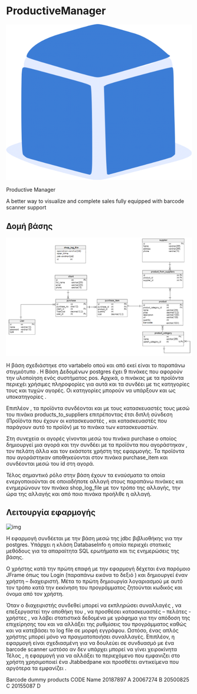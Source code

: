 # ProductiveManager

 








![img](/imm.png)


Productive Manager

A better way to visualize and complete sales
fully equipped with barcode scanner support
		





## Δομή βάσης
![img](/im2.png)

Η βάση σχεδιάστηκε στο vartabelo οπού και από εκεί είναι το παραπάνω στιγμιότυπο .
Η Βάση Δεδομένων postgres έχει 9 πινάκες που αφορούν την υλοποίηση ενός συστήματος pos. Αρχικά, ο πινάκας με τα προϊόντα περιεχέι χρήσιμες πληροφορίες για αυτά και τα συνδέει με τις κατηγορίες τους και τυχών αγορές. Οι κατηγορίες μπορούν να υπάρξουν και ως υποκατηγορίες .

Επιπλέον , τα προϊόντα συνδέονται και με τους κατασκευαστές τους μεσώ του πινάκα products_to_suppliers επιτρέποντας έτσι διπλή σύνδεση (Προϊόντα που έχουν οι κατασκευαστές , και κατασκευαστές που παράγουν αυτό το προϊόν) με το πινάκα των κατασκευαστών.

Στη συνεχεία οι αγορές γίνονται μεσώ του πινάκα purchase ο οποίος δημιουργεί μια αγορά και την συνδέει με τα προϊόντα που αγοράστηκαν , τον πελάτη άλλα και τον εκάστοτε χρήστη της εφαρμογής. Τα προϊόντα που αγοράστηκαν αποθηκεύονται στον πινάκα purchase_item και συνδέονται μεσώ του id στη αγορά.

Τέλος σημαντικό ρόλο στην βάση έχουν τα εναύσματα τα οποία ενεργοποιούνται σε οποιαδήποτε αλλαγή στους παραπάνω πινάκες και ενημερώνουν τον πινάκα shop_log_file με τον τρόπο της αλλαγής, την ώρα της αλλαγής και από ποιο πινάκα προήλθε η αλλαγή.








## Λειτουργία εφαρμογής
 ![img](/im1.png)
 
 
Η εφαρμογή συνδέεται με την βάση μεσώ της jdbc βιβλιοθήκης για την postgres. Υπάρχει η κλάση DatabaseInfo η οποία περιεχέι  στατικές μεθόδους για τα απαραίτητα SQL ερωτήματα και τις ενημερώσεις της βάσης.

Ο χρήστης κατά την πρώτη επαφή με την εφαρμογή δέχεται ένα   παρόμοιο JFrame όπως του Login (παραπάνω εικόνα το δεξιό ) και δημιουργεί έναν χρήστη – διαχειριστή. Μέτα το πρώτη δημιουργία λογαριασμού με αυτό τον τρόπο κατά την εκκίνηση του προγράμματος ζητούνται κωδικός και όνομα από τον χρήστη.

Όταν ο διαχειριστής συνδεθεί μπορεί να εκπληρώσει συναλλαγές , να επεξεργαστεί την αποθήκη του , να προσθέσει κατασκευαστές – πελάτες  - χρήστες  , να λάβει στατιστικά δεδομένα με γράφημα για την απόδοση της επιχείρησης του και να αλλάξει της ρυθμίσεις του προγράμματος καθώς και να κατεβάσει το log file σε μορφή εγγράφου.
Ωστόσο, ένας απλός χρήστης μπορεί μόνο να πραγματοποιήσει συναλλαγές.
Επιπλέον, η εφαρμογή είναι σχεδιασμένη για να δουλεύει σε συνδυασμό με ένα barcode scanner ωστόσο αν δεν υπάρχει μπορεί να γίνει χειροκίνητα 
Τέλος , η εφαρμογή για να αλλάξει το περιεχόμενο που εμφανιζει στο χρήστη χρησιμοποιεί ένα Jtabbedpane και προσθέτει αντικείμενα που αργότερα τα εμφανίζει .

Barcode dummy products
CODE		     Name
20187897	 		A
20067274 		B
20500825			C
20155087			D

